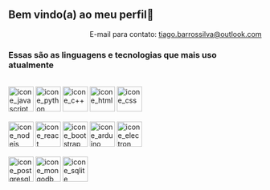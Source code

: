 <div>
  <div>
    <h2>Bem vindo(a) ao meu perfil👋</h2>
  </div>
  <div align="right">
    <span>E-mail para contato: <a href="mailto: tiago.barrossilva@outlook.com">tiago.barrossilva@outlook.com</a></span>
  </div>
</div>
<h3>Essas são as linguagens e tecnologias que mais uso atualmente</h3>
</br>
<div>
  <img alt="icone_javascript" width=50em src="https://cdn-icons-png.flaticon.com/128/5968/5968292.png"/>
  <img alt="icone_python" width=50em src="https://cdn-icons-png.flaticon.com/128/5968/5968350.png"/>  
  <img alt="icone_c++" width=50em src="https://cdn-icons-png.flaticon.com/128/6132/6132222.png"/>
  <img alt="icone_html" width=50em src="https://cdn.jsdelivr.net/gh/devicons/devicon/icons/html5/html5-plain-wordmark.svg" />
  <img alt="icone_css" width=50em src="https://cdn.jsdelivr.net/gh/devicons/devicon/icons/css3/css3-plain-wordmark.svg" />  
</div>
</br>
<div>
  <img alt="icone_nodejs" width=50em src="https://cdn-icons-png.flaticon.com/128/919/919825.png"/>  
  <img alt="icone_react" width=50em src="https://cdn-icons-png.flaticon.com/128/3334/3334886.png"/>
  <img alt="icone_bootstrap" width=50em src="https://cdn.jsdelivr.net/gh/devicons/devicon@latest/icons/bootstrap/bootstrap-original-wordmark.svg"/>
  <img alt="icone_arduino" width=50em src="https://cdn.jsdelivr.net/gh/devicons/devicon/icons/arduino/arduino-original-wordmark.svg" />
  <img alt="icone_electron" width=50em src="https://cdn.jsdelivr.net/gh/devicons/devicon@latest/icons/electron/electron-original.svg"/>
</div>
</br>
<div>
  <img alt="icone_postgresql" width=50em src="https://cdn-icons-png.flaticon.com/128/5968/5968342.png"/>
  <img alt="icone_mongodb" width=50em src="https://cdn.jsdelivr.net/gh/devicons/devicon/icons/mongodb/mongodb-original-wordmark.svg"/>
  <img alt="icone_sqlite" width=50em src="https://cdn.jsdelivr.net/gh/devicons/devicon/icons/sqlite/sqlite-original-wordmark.svg" />
</div>
</br>
</br>

